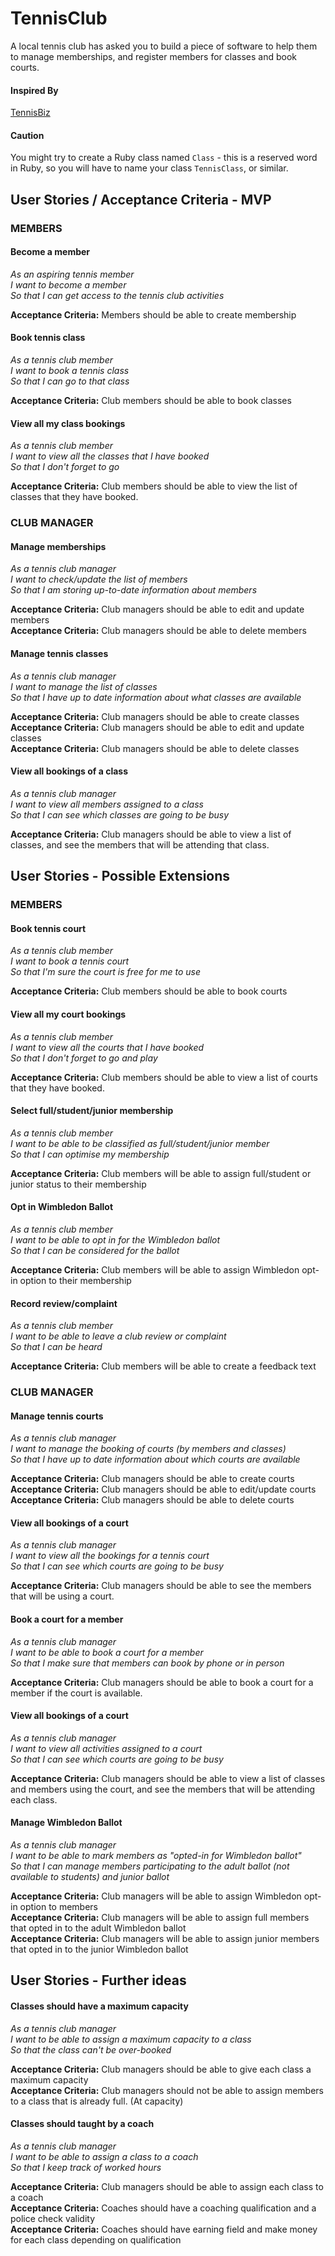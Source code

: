# TennisClub

A local tennis club has asked you to build a piece of software to help them to manage memberships, and register members for classes and book courts.

#### Inspired By

[TennisBiz](http://www.thinksmartsoftware.com/en-gb/products/tennisbiz/overview.html)

<!-- [Glofox](https://www.glofox.com/club-solution/), [Pike13](https://www.pike13.com/pike13-scheduling-software-demo) -->

#### Caution

You might try to create a Ruby class named `Class` - this is a reserved word in Ruby, so you will have to name your class `TennisClass`, or similar.

## User Stories / Acceptance Criteria - MVP


### MEMBERS

#### Become a member

_As an aspiring tennis member_ <br />
_I want to become a member_<br />
_So that I can get access to the tennis club activities_<br />

**Acceptance Criteria:** Members should be able to create membership<br />

#### Book tennis class

_As a tennis club member_<br />
_I want to book a tennis class_<br />
_So that I can go to that class_<br />

**Acceptance Criteria:** Club members should be able to book classes<br />

#### View all my class bookings

_As a tennis club member_<br />
_I want to view all the classes that I have booked_<br />
_So that I don't forget to go_<br />

**Acceptance Criteria:** Club members should be able to view the list of classes that they have booked.


### CLUB MANAGER

#### Manage memberships

_As a tennis club manager_<br />
_I want to check/update the list of members_<br />
_So that I am storing up-to-date information about members_<br />

**Acceptance Criteria:** Club managers should be able to edit and update members<br />
**Acceptance Criteria:** Club managers should be able to delete members<br />

#### Manage tennis classes

_As a tennis club manager_<br />
_I want to manage the list of classes_<br />
_So that I have up to date information about what classes are available_<br />

**Acceptance Criteria:** Club managers should be able to create classes<br />
**Acceptance Criteria:** Club managers should be able to edit and update classes<br />
**Acceptance Criteria:** Club managers should be able to delete classes<br />

#### View all bookings of a class

_As a tennis club manager_<br />
_I want to view all members assigned to a class_<br />
_So that I can see which classes are going to be busy_<br />

**Acceptance Criteria:** Club managers should be able to view a list of classes, and see the members that will be attending that class.



## User Stories - Possible Extensions

### MEMBERS

#### Book tennis court

_As a tennis club member_<br />
_I want to book a tennis court_<br />
_So that I'm sure the court is free for me to use_<br />

**Acceptance Criteria:** Club members should be able to book courts<br />

#### View all my court bookings

_As a tennis club member_<br />
_I want to view all the courts that I have booked_<br />
_So that I don't forget to go and play_<br />

**Acceptance Criteria:** Club members should be able to view a list of courts that they have booked.

#### Select full/student/junior membership

_As a tennis club member_<br />
_I want to be able to be classified as full/student/junior member_<br />
_So that I can optimise my membership_<br />

**Acceptance Criteria:** Club members will be able to assign full/student or junior status to their membership<br />


#### Opt in Wimbledon Ballot

_As a tennis club member_<br />
_I want to be able to opt in for the Wimbledon ballot_<br />
_So that I can be considered for the ballot_<br />

**Acceptance Criteria:** Club members will be able to assign Wimbledon opt-in option to their membership<br />

#### Record review/complaint

_As a tennis club member_<br />
_I want to be able to leave a club review or complaint_<br />
_So that I can be heard_<br />

**Acceptance Criteria:** Club members will be able to create a feedback text<br />


### CLUB MANAGER

#### Manage tennis courts

_As a tennis club manager_<br />
_I want to manage the booking of courts (by members and classes)_<br />
_So that I have up to date information about which courts are available_<br />

**Acceptance Criteria:** Club managers should be able to create courts<br />
**Acceptance Criteria:** Club managers should be able to edit/update courts<br />
**Acceptance Criteria:** Club managers should be able to delete courts<br />


#### View all bookings of a court

_As a tennis club manager_<br />
_I want to view all the bookings for a tennis court_<br />
_So that I can see which courts are going to be busy_<br />

**Acceptance Criteria:** Club managers should be able to see the members that will be using a court.


#### Book a court for a member

_As a tennis club manager_<br />
_I want to be able to book a court for a member_<br />
_So that I make sure that members can book by phone or in person_<br />

**Acceptance Criteria:** Club managers should be able to book a court for a member if the court is available.


#### View all bookings of a court

_As a tennis club manager_<br />
_I want to view all activities assigned to a court_<br />
_So that I can see which courts are going to be busy_<br />

**Acceptance Criteria:** Club managers should be able to view a list of classes and members using the court, and see the members that will be attending each class.



#### Manage Wimbledon Ballot

_As a tennis club manager_<br />
_I want to be able to mark members as "opted-in for Wimbledon ballot"_<br />
_So that I can manage members participating to the adult ballot (not available to students) and junior ballot_<br />

**Acceptance Criteria:** Club managers will be able to assign Wimbledon opt-in option to members<br />
**Acceptance Criteria:** Club managers will be able to assign full members that opted in to the adult Wimbledon ballot <br />
**Acceptance Criteria:** Club managers will be able to assign junior members that opted in to the junior Wimbledon ballot <br />


## User Stories - Further ideas


#### Classes should have a maximum capacity

_As a tennis club manager_<br />
_I want to be able to assign a maximum capacity to a class_<br />
_So that the class can't be over-booked_<br />

**Acceptance Criteria:** Club managers should be able to give each class a maximum capacity<br />
**Acceptance Criteria:** Club managers should not be able to assign members to a class that is already full. (At capacity)


#### Classes should taught by a coach

_As a tennis club manager_<br />
_I want to be able to assign a class to a coach_<br />
_So that I keep track of worked hours_<br />

**Acceptance Criteria:** Club managers should be able to assign each class to a coach<br />
**Acceptance Criteria:** Coaches should have a coaching qualification and a police check validity<br />
**Acceptance Criteria:** Coaches should have earning field and make money for each class depending on qualification<br />
